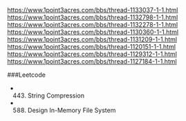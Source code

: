 https://www.1point3acres.com/bbs/thread-1133037-1-1.html
https://www.1point3acres.com/bbs/thread-1132798-1-1.html
https://www.1point3acres.com/bbs/thread-1132278-1-1.html
https://www.1point3acres.com/bbs/thread-1130360-1-1.html
https://www.1point3acres.com/bbs/thread-1131209-1-1.html
https://www.1point3acres.com/bbs/thread-1120151-1-1.html
https://www.1point3acres.com/bbs/thread-1129312-1-1.html
https://www.1point3acres.com/bbs/thread-1127184-1-1.html


###Leetcode
* 443. String Compression
* 588. Design In-Memory File System
